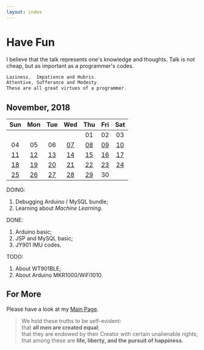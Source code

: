 ```yaml
---
layout: index
---
```

# Have Fun

I believe that the talk represents one's knowledge and thoughts. Talk is not cheap, but as important as a programmer's codes.

```C
Laziness,  Impatience and Hubris.
Attentive, Sufferance and Modesty.
These are all great virtues of a programmer.
```

## November, 2018

|Sun|Mon|Tue|Wed|Thu|Fri|Sat|
|:-:|:-:|:-:|:-:|:-:|:-:|:-:|
|||||01|02|03|
|04|05|06|[07](./2018/11/07)|[08](./2018/11/08)|[09](./2018/11/09)|[10](./2018/11/10)|
|[11](./2018/11/11)|[12](./2018/11/12)|[13](./2018/11/13)|[14](./2018/11/14)|[15](./2018/11/15)|[16](./2018/11/16)| [17](./2018/11/17)|
|[18](./2018/11/18)|[19](./2018/11/19)|[20](./2018/11/20)|[21](./2018/11/21)|[22](./2018/11/22)|[23](/2018/11/23)|[24](/2018/11/24)|
|[25](/2018/11/25)|[26](/2018/11/26)|[27](/2018/11/27)|[28](/2018/11/28)|[29](/2018/11/29)|  30 |     |

DOING:

1. Debugging Arduino / MySQL bundle;
2. Learning about *Machine Learning*.

DONE:

1. Arduino basic;
2. JSP and MySQL basic;
3. JY901 IMU codes.

TODO:

1. About WT901BLE;
2. About Arduino MKR1000/WiFi1010.

## For More

Please have a look at my [Main Page](https://github.com/tic-toc-developer/).

>We hold these truths to be self-evident:  
that **all men are created equal**;  
that they are endowed by their Creator with certain unalienable rights;  
that among these are **life, liberty, and the pursuit of happiness**.  
